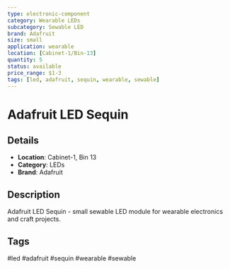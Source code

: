 ```yaml
---
type: electronic-component
category: Wearable LEDs
subcategory: Sewable LED
brand: Adafruit
size: small
application: wearable
location: [Cabinet-1/Bin-13]
quantity: 5
status: available
price_range: $1-3
tags: [led, adafruit, sequin, wearable, sewable]
---
```


# Adafruit LED Sequin

## Details

- **Location**: Cabinet-1, Bin 13
- **Category**: LEDs
- **Brand**: Adafruit

## Description

Adafruit LED Sequin - small sewable LED module for wearable electronics and craft projects.

## Tags

#led #adafruit #sequin #wearable #sewable
